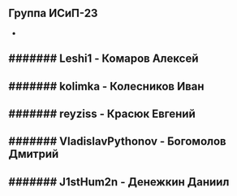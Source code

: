 ## Группа ИСиП-23
-
####### Leshi1 - Комаров Алексей
-
####### kolimka - Колесников Иван
-
####### reyziss - Красюк Евгений
-
####### VladislavPythonov - Богомолов Дмитрий
-
####### J1stHum2n - Денежкин Даниил
-
